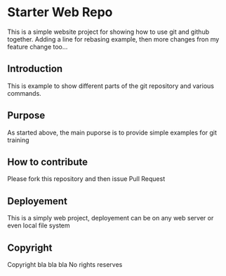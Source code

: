 # Starter Web Repo

This is a simple website project for showing
how to use git and github together. Adding a line for rebasing example, then
more changes fron my feature change too...

## Introduction


This is example to show different parts of the git repository
and various commands.

## Purpose

As started above, the main puporse is to provide simple examples for git training

## How to contribute

Please fork this repository and then issue Pull Request

## Deployement

This is a simply web project, deployement can be on any web server or even local file system

## Copyright
Copyright bla bla bla No rights reserves